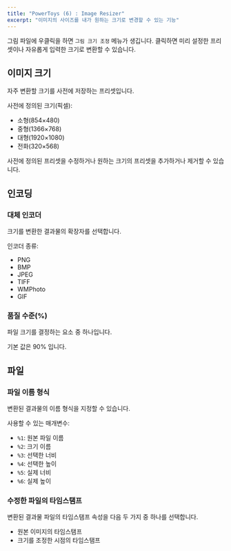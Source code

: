 ```yaml
---
title: "PowerToys (6) : Image Resizer"
excerpt: "이미지의 사이즈를 내가 원하는 크기로 변경할 수 있는 기능"
---
```


그림 파일에 우클릭을 하면 `그림 크기 조정` 메뉴가 생깁니다. 클릭하면 미리 설정한 프리셋이나 자유롭게 입력한 크기로 변환할 수 있습니다.

## 이미지 크기

자주 변환할 크기를 사전에 저장하는 프리셋입니다.

사전에 정의된 크기(픽셀):

- 소형(854×480)
- 중형(1366×768)
- 대형(1920×1080)
- 전화(320×568)

사전에 정의된 프리셋을 수정하거나 원하는 크기의 프리셋을 추가하거나 제거할 수 있습니다.

## 인코딩

### 대체 인코더

크기를 변환한 결과물의 확장자를 선택합니다.

인코더 종류:

- PNG
- BMP
- JPEG
- TIFF
- WMPhoto
- GIF

### 품질 수준(%)

파일 크기를 결정하는 요소 중 하나입니다.

기본 값은 90% 입니다.

## 파일

### 파일 이름 형식

변환된 결과물의 이름 형식을 지정할 수 있습니다.

사용할 수 있는 매개변수:

- `%1`: 원본 파일 이름
- `%2`: 크기 이름
- `%3`: 선택한 너비
- `%4`: 선택한 높이
- `%5`: 실제 너비
- `%6`: 실제 높이

### 수정한 파일의 타임스탬프

변환된 결과물 파일의 타임스탬프 속성을 다음 두 가지 중 하나를 선택합니다.

- 원본 이미지의 타임스탬프
- 크기를 조정한 시점의 타임스탬프
